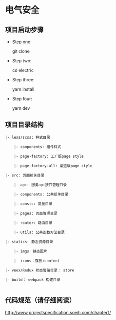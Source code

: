# 电气安全

## 项目启动步骤

  - Step one:
    
    git clone

  - Step two:
  
    cd electric

  - Step three:
    
    yarn install
  
  - Step four:
    
    yarn dev


## 项目目录结构

```
|- less/scss: 样式目录

    |- components: 组件样式

    |- page-factory: 工厂版page style

    |- page-factory-all: 渠道版page style

|- src: 页面相关目录

    |- api: 服务api接口管理目录

    |- components: 公共组件目录

    |- consts: 常量目录

    |- pages: 页面管理目录

    |- router: 路由目录

    |- utils: 公共函数方法目录

|- statics: 静态资源目录

    |- imgs：静态图片
  
    |- icons：存放iconfont

|- vuex/Redux 状态管路目录： store

|- build： webpack 构建目录


```

## 代码规范（请仔细阅读）

  http://www.projectspecification.soejh.com/chapter1/